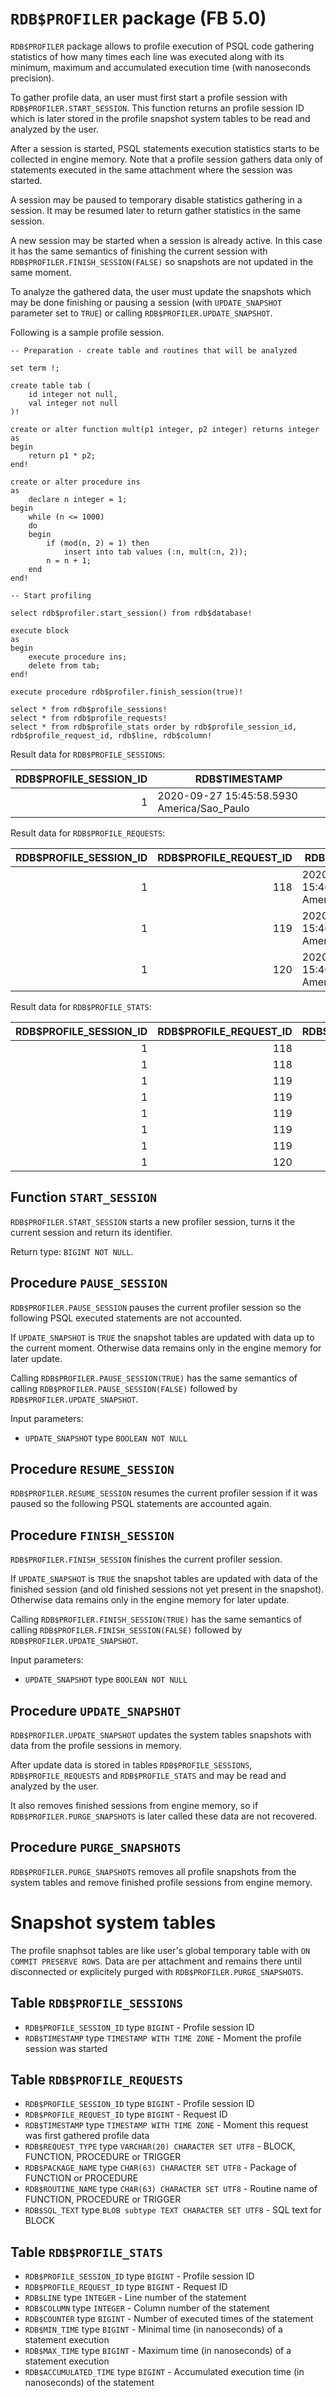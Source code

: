 # `RDB$PROFILER` package (FB 5.0)

`RDB$PROFILER` package allows to profile execution of PSQL code gathering statistics of how many times each line was executed along with its minimum, maximum and accumulated execution time (with nanoseconds precision).

To gather profile data, an user must first start a profile session with `RDB$PROFILER.START_SESSION`. This function returns an profile session ID which is later stored in the profile snapshot system tables to be read and analyzed by the user.

After a session is started, PSQL statements execution statistics starts to be collected in engine memory. Note that a profile session gathers data only of statements executed in the same attachment where the session was started.

A session may be paused to temporary disable statistics gathering in a session. It may be resumed later to return gather statistics in the same session.

A new session may be started when a session is already active. In this case it has the same semantics of finishing the current session with `RDB$PROFILER.FINISH_SESSION(FALSE)` so snapshots are not updated in the same moment.

To analyze the gathered data, the user must update the snapshots which may be done finishing or pausing a session (with `UPDATE_SNAPSHOT` parameter set to `TRUE`) or calling `RDB$PROFILER.UPDATE_SNAPSHOT`.

Following is a sample profile session.

```
-- Preparation - create table and routines that will be analyzed

set term !;

create table tab (
    id integer not null,
	val integer not null
)!

create or alter function mult(p1 integer, p2 integer) returns integer
as
begin
    return p1 * p2;
end!

create or alter procedure ins
as
    declare n integer = 1;
begin
    while (n <= 1000)
    do
    begin
        if (mod(n, 2) = 1) then
            insert into tab values (:n, mult(:n, 2));
        n = n + 1;
    end
end!

-- Start profiling

select rdb$profiler.start_session() from rdb$database!

execute block
as
begin
    execute procedure ins;
    delete from tab;
end!

execute procedure rdb$profiler.finish_session(true)!

select * from rdb$profile_sessions!
select * from rdb$profile_requests!
select * from rdb$profile_stats order by rdb$profile_session_id, rdb$profile_request_id, rdb$line, rdb$column!
```

Result data for `RDB$PROFILE_SESSIONS`:

| RDB$PROFILE_SESSION_ID | RDB$TIMESTAMP          |
|-----------------------:|------------------------|
|  1 | 2020-09-27 15:45:58.5930 America/Sao_Paulo |

Result data for `RDB$PROFILE_REQUESTS`:

| RDB$PROFILE_SESSION_ID | RDB$PROFILE_REQUEST_ID | RDB$TIMESTAMP                              | RDB$REQUEST_TYPE | RDB$PACKAGE_NAME | RDB$ROUTINE_NAME | RDB$SQL_TEXT            |
|-----------------------:|-----------------------:|--------------------------------------------|------------------|------------------|------------------|-------------------------|
|                      1 |                    118 | 2020-09-27 15:46:02.5230 America/Sao_Paulo | BLOCK            |                  |                  | * Text of EXECUTE BLOCK |
|                      1 |                    119 | 2020-09-27 15:46:02.4820 America/Sao_Paulo | PROCEDURE        |                  | INS              |                         |
|                      1 |                    120 | 2020-09-27 15:46:02.4820 America/Sao_Paulo | FUNCTION         |                  | MULT             |                         |

Result data for `RDB$PROFILE_STATS`:


| RDB$PROFILE_SESSION_ID | RDB$PROFILE_REQUEST_ID | RDB$LINE | RDB$COLUMN | RDB$COUNTER | RDB$MIN_TIME | RDB$MAX_TIME | RDB$ACCUMULATED_TIME |
|-----------------------:|-----------------------:|---------:|-----------:|------------:|-------------:|-------------:|---------------------:|
|                      1 |                    118 |        4 |          5 |           1 |  41567976    |     41567976 |             41567976 |
|                      1 |                    118 |        5 |          1 |           1 |     83132    |        83132 |                83132 |
|                      1 |                    119 |        3 |          5 |           1 |      1780    |         1780 |                 1780 |
|                      1 |                    119 |        5 |          5 |        1001 |       577    |        30277 |              1621196 |
|                      1 |                    119 |        8 |          9 |        1000 |       883    |        46605 |              2049447 |
|                      1 |                    119 |        9 |         13 |         500 |       750    |        25497 |               806646 |
|                      1 |                    119 |       10 |          9 |        1000 |      1058    |      5888615 |             37007949 |
|                      1 |                    120 |        4 |          5 |         500 |      1934    |        53578 |              1939773 |

## Function `START_SESSION`

`RDB$PROFILER.START_SESSION` starts a new profiler session, turns it the current session and return its identifier.

Return type: `BIGINT NOT NULL`.

## Procedure `PAUSE_SESSION`

`RDB$PROFILER.PAUSE_SESSION` pauses the current profiler session so the following PSQL executed statements are not accounted.

If `UPDATE_SNAPSHOT` is `TRUE` the snapshot tables are updated with data up to the current moment. Otherwise data remains only in the engine memory for later update.

Calling `RDB$PROFILER.PAUSE_SESSION(TRUE)` has the same semantics of calling `RDB$PROFILER.PAUSE_SESSION(FALSE)` followed by `RDB$PROFILER.UPDATE_SNAPSHOT`.

Input parameters:
 - `UPDATE_SNAPSHOT` type `BOOLEAN NOT NULL`

## Procedure `RESUME_SESSION`

`RDB$PROFILER.RESUME_SESSION` resumes the current profiler session if it was paused so the following PSQL statements are accounted again.

## Procedure `FINISH_SESSION`

`RDB$PROFILER.FINISH_SESSION` finishes the current profiler session.

If `UPDATE_SNAPSHOT` is `TRUE` the snapshot tables are updated with data of the finished session (and old finished sessions not yet present in the snapshot). Otherwise data remains only in the engine memory for later update.

Calling `RDB$PROFILER.FINISH_SESSION(TRUE)` has the same semantics of calling `RDB$PROFILER.FINISH_SESSION(FALSE)` followed by `RDB$PROFILER.UPDATE_SNAPSHOT`.

Input parameters:
 - `UPDATE_SNAPSHOT` type `BOOLEAN NOT NULL`

## Procedure `UPDATE_SNAPSHOT`

`RDB$PROFILER.UPDATE_SNAPSHOT` updates the system tables snapshots with data from the profile sessions in memory.

After update data is stored in tables `RDB$PROFILE_SESSIONS`, `RDB$PROFILE_REQUESTS` and `RDB$PROFILE_STATS` and may be read and analyzed by the user.

It also removes finished sessions from engine memory, so if `RDB$PROFILER.PURGE_SNAPSHOTS` is later called these data are not recovered.

## Procedure `PURGE_SNAPSHOTS`

`RDB$PROFILER.PURGE_SNAPSHOTS` removes all profile snapshots from the system tables and remove finished profile sessions from engine memory.

# Snapshot system tables

The profile snaphsot tables are like user's global temporary table with `ON COMMIT PRESERVE ROWS`. Data are per attachment and remains there until disconnected or explicitely purged with `RDB$PROFILER.PURGE_SNAPSHOTS`.

## Table `RDB$PROFILE_SESSIONS`

 - `RDB$PROFILE_SESSION_ID` type `BIGINT` - Profile session ID
 - `RDB$TIMESTAMP` type `TIMESTAMP WITH TIME ZONE` - Moment the profile session was started

## Table `RDB$PROFILE_REQUESTS`

 - `RDB$PROFILE_SESSION_ID` type `BIGINT` - Profile session ID
 - `RDB$PROFILE_REQUEST_ID` type `BIGINT` - Request ID
 - `RDB$TIMESTAMP` type `TIMESTAMP WITH TIME ZONE` - Moment this request was first gathered profile data
 - `RDB$REQUEST_TYPE` type `VARCHAR(20) CHARACTER SET UTF8` - BLOCK, FUNCTION, PROCEDURE or TRIGGER
 - `RDB$PACKAGE_NAME` type `CHAR(63) CHARACTER SET UTF8` - Package of FUNCTION or PROCEDURE
 - `RDB$ROUTINE_NAME` type `CHAR(63) CHARACTER SET UTF8` - Routine name of FUNCTION, PROCEDURE or TRIGGER
 - `RDB$SQL_TEXT` type `BLOB subtype TEXT CHARACTER SET UTF8` - SQL text for BLOCK

## Table `RDB$PROFILE_STATS`

 - `RDB$PROFILE_SESSION_ID` type `BIGINT` - Profile session ID
 - `RDB$PROFILE_REQUEST_ID` type `BIGINT` - Request ID
 - `RDB$LINE` type `INTEGER` - Line number of the statement
 - `RDB$COLUMN` type `INTEGER` - Column number of the statement
 - `RDB$COUNTER` type `BIGINT` - Number of executed times of the statement
 - `RDB$MIN_TIME` type `BIGINT` - Minimal time (in nanoseconds) of a statement execution
 - `RDB$MAX_TIME` type `BIGINT` - Maximum time (in nanoseconds) of a statement execution
 - `RDB$ACCUMULATED_TIME` type `BIGINT` - Accumulated execution time (in nanoseconds) of the statement
